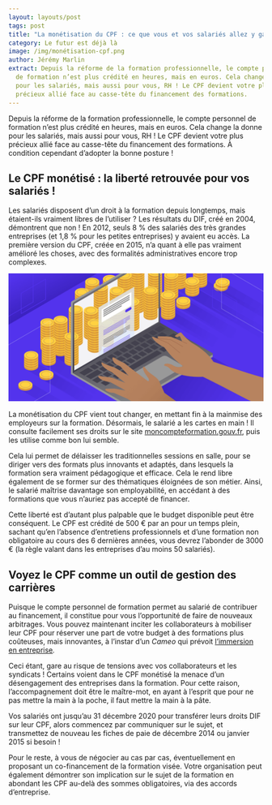 ```yaml
---
layout: layouts/post
tags: post
title: "La monétisation du CPF : ce que vous et vos salariés allez y gagner"
category: Le futur est déjà là
image: /img/monétisation-cpf.png
author: Jérémy Marlin
extract: Depuis la réforme de la formation professionnelle, le compte personnel
  de formation n’est plus crédité en heures, mais en euros. Cela change la donne
  pour les salariés, mais aussi pour vous, RH ! Le CPF devient votre plus
  précieux allié face au casse-tête du financement des formations.
---
```

Depuis la réforme de la formation professionnelle, le compte personnel de formation n’est plus crédité en heures, mais en euros. Cela change la donne pour les salariés, mais aussi pour vous, RH ! Le CPF devient votre plus précieux allié face au casse-tête du financement des formations. À condition cependant d’adopter la bonne posture !

## Le CPF monétisé : la liberté retrouvée pour vos salariés !

Les salariés disposent d’un droit à la formation depuis longtemps, mais étaient-ils vraiment libres de l’utiliser ? Les résultats du DIF, créé en 2004, démontrent que non ! En 2012, seuls 8 % des salariés des très grandes entreprises (et 1,8 % pour les petites entreprises) y avaient eu accès. La première version du CPF, créée en 2015, n’a quant à elle pas vraiment amélioré les choses, avec des formalités administratives encore trop complexes.

![La monétisation](/img/comment-monetiser-blog.png "Source : [Comment monétiser un blog](https://kinsta.com/fr/blog/comment-monetiser-un-blog/)")

La monétisation du CPF vient tout changer, en mettant fin à la mainmise des employeurs sur la formation. Désormais, le salarié a les cartes en main ! Il consulte facilement ses droits sur le site [moncompteformation.gouv.fr](https://www.moncompteformation.gouv.fr/), puis les utilise comme bon lui semble.

Cela lui permet de délaisser les traditionnelles sessions en salle, pour se diriger vers des formats plus innovants et adaptés, dans lesquels la formation sera vraiment pédagogique et efficace. Cela le rend libre également de se former sur des thématiques éloignées de son métier. Ainsi, le salarié maîtrise davantage son employabilité, en accédant à des formations que vous n’auriez pas accepté de financer.

Cette liberté est d’autant plus palpable que le budget disponible peut être conséquent. Le CPF est crédité de 500 € par an pour un temps plein, sachant qu’en l’absence d’entretiens professionnels et d’une formation non obligatoire au cours des 6 dernières années, vous devrez l’abonder de 3000 € (la règle valant dans les entreprises d’au moins 50 salariés).

## Voyez le CPF comme un outil de gestion des carrières

Puisque le compte personnel de formation permet au salarié de contribuer au financement, il constitue pour vous l’opportunité de faire de nouveaux arbitrages. Vous pouvez maintenant inciter les collaborateurs à mobiliser leur CPF pour réserver une part de votre budget à des formations plus coûteuses, mais innovantes, à l’instar d’un *Cameo* qui prévoit [l’immersion en entreprise](/posts/2021-11-16-comment-rendre-ses-salari%C3%A9s-acteurs-de-leur-formation%C2%A0-l%E2%80%99exemple-de-medtronic-avec-cameo/)*.*

Ceci étant, gare au risque de tensions avec vos collaborateurs et les syndicats ! Certains voient dans le CPF monétisé la menace d’un désengagement des entreprises dans la formation. Pour cette raison, l’accompagnement doit être le maître-mot, en ayant à l’esprit que pour ne pas mettre la main à la poche, il faut mettre la main à la pâte.

Vos salariés ont jusqu’au 31 décembre 2020 pour transférer leurs droits DIF sur leur CPF, alors commencez par communiquer sur le sujet, et transmettez de nouveau les fiches de paie de décembre 2014 ou janvier 2015 si besoin !

Pour le reste, à vous de négocier au cas par cas, éventuellement en proposant un co-financement de la formation visée. Votre organisation peut également démontrer son implication sur le sujet de la formation en abondant les CPF au-delà des sommes obligatoires, via des accords d’entreprise.
